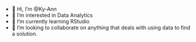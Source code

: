 - 👋 Hi, I’m @Ky-Ann
- 👀 I’m interested in Data Analytics
- 🌱 I’m currently learning RStudio
- 💞️ I’m looking to collaborate on anything that deals with using data to find a solution.

<!---
Ky-Ann/Ky-Ann is a ✨ special ✨ repository because its `README.md` (this file) appears on your GitHub profile.
You can click the Preview link to take a look at your changes.
--->
